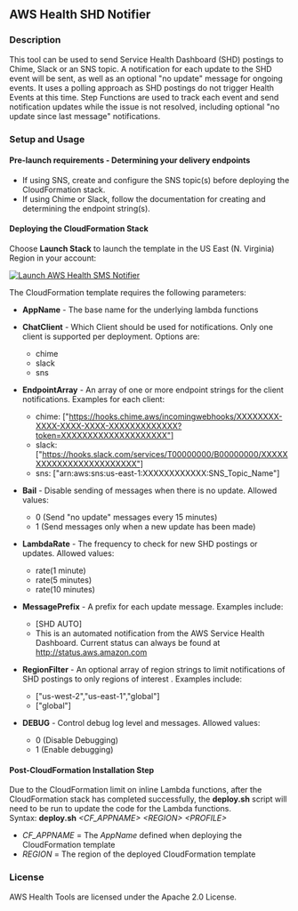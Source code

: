 ## AWS Health SHD Notifier

### Description

This tool can be used to send Service Health Dashboard (SHD) postings to Chime, Slack or an SNS topic. A notification for each update to the SHD event will be sent, as well as an optional "no update" message for ongoing events. It uses a polling approach as SHD postings do not trigger Health Events at this time. Step Functions are used to track each event and send notification updates while the issue is not resolved, including optional "no update since last message" notifications. 

### Setup and Usage

#### Pre-launch requirements - Determining your delivery endpoints
- If using SNS, create and configure the SNS topic(s) before deploying the CloudFormation stack.
- If using Chime or Slack, follow the documentation for creating and determining the endpoint string(s). 

#### Deploying the CloudFormation Stack
Choose **Launch Stack** to launch the template in the US East (N. Virginia) Region in your account:

[![Launch AWS Health SMS Notifier](../images/cloudformation-launch-stack.png)](https://console.aws.amazon.com/cloudformation/home?region=us-east-1#/stacks/new?stackName=ShdNotifier&templateURL=https://s3.amazonaws.com/aws-health-tools-assets/cloudformation-templates/shd-notifier.yml)

The CloudFormation template requires the following parameters:

- **AppName** - The base name for the underlying lambda functions 

- **ChatClient** - Which Client should be used for notifications. Only one client is supported per deployment. Options are:
  - chime
  - slack
  - sns

- **EndpointArray** - An array of one or more endpoint strings for the client notifications. Examples for each client:
  - chime: ["https://hooks.chime.aws/incomingwebhooks/XXXXXXXX-XXXX-XXXX-XXXX-XXXXXXXXXXXXX?token=XXXXXXXXXXXXXXXXXXXX"]
  - slack: ["https://hooks.slack.com/services/T00000000/B00000000/XXXXXXXXXXXXXXXXXXXXXXXX"]
  - sns: ["arn:aws:sns:us-east-1:XXXXXXXXXXXX:SNS_Topic_Name"]

- **Bail** - Disable sending of messages when there is no update. Allowed values:
  - 0 (Send "no update" messages every 15 minutes)
  - 1 (Send messages only when a new update has been made)

- **LambdaRate** - The frequency to check for new SHD postings or updates. Allowed values:
  - rate(1 minute)
  - rate(5 minutes)
  - rate(10 minutes)

- **MessagePrefix** - A prefix for each update message. Examples include: 
  - [SHD AUTO]
  - This is an automated notification from the AWS Service Health Dashboard. Current status can always be found at http://status.aws.amazon.com

- **RegionFilter** - An optional array of region strings to limit notifications of SHD postings to only regions of interest . Examples include:
  - ["us-west-2","us-east-1","global"]
  - ["global"]

- **DEBUG** - Control debug log level and messages. Allowed values:
  - 0 (Disable Debugging)
  - 1 (Enable debugging)

#### Post-CloudFormation Installation Step
Due to the CloudFormation limit on inline Lambda functions, after the CloudFormation stack has completed successfully, the **deploy.sh** script will need to be run to update the code for the Lambda functions. <br />
Syntax: **deploy.sh** _\<CF_APPNAME\>_ _\<REGION\>_ _\<PROFILE\>_<br/>
  - *CF_APPNAME* = The *AppName* defined when deploying the CloudFormation template
  - *REGION* = The region of the deployed CloudFormation template 
 
### License
AWS Health Tools are licensed under the Apache 2.0 License.